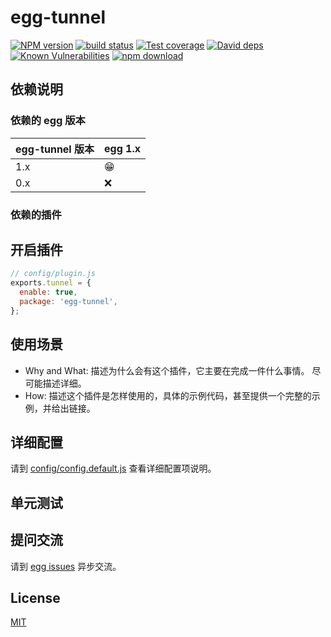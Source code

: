# egg-tunnel

[![NPM version][npm-image]][npm-url]
[![build status][travis-image]][travis-url]
[![Test coverage][codecov-image]][codecov-url]
[![David deps][david-image]][david-url]
[![Known Vulnerabilities][snyk-image]][snyk-url]
[![npm download][download-image]][download-url]

[npm-image]: https://img.shields.io/npm/v/egg-tunnel.svg?style=flat-square
[npm-url]: https://npmjs.org/package/egg-tunnel
[travis-image]: https://img.shields.io/travis/eggjs/egg-tunnel.svg?style=flat-square
[travis-url]: https://travis-ci.org/eggjs/egg-tunnel
[codecov-image]: https://img.shields.io/codecov/c/github/eggjs/egg-tunnel.svg?style=flat-square
[codecov-url]: https://codecov.io/github/eggjs/egg-tunnel?branch=master
[david-image]: https://img.shields.io/david/eggjs/egg-tunnel.svg?style=flat-square
[david-url]: https://david-dm.org/eggjs/egg-tunnel
[snyk-image]: https://snyk.io/test/npm/egg-tunnel/badge.svg?style=flat-square
[snyk-url]: https://snyk.io/test/npm/egg-tunnel
[download-image]: https://img.shields.io/npm/dm/egg-tunnel.svg?style=flat-square
[download-url]: https://npmjs.org/package/egg-tunnel

<!--
Description here.
-->

## 依赖说明

### 依赖的 egg 版本

egg-tunnel 版本 | egg 1.x
--- | ---
1.x | 😁
0.x | ❌

### 依赖的插件
<!--

如果有依赖其它插件，请在这里特别说明。如

- security
- multipart

-->

## 开启插件

```js
// config/plugin.js
exports.tunnel = {
  enable: true,
  package: 'egg-tunnel',
};
```

## 使用场景

- Why and What: 描述为什么会有这个插件，它主要在完成一件什么事情。
尽可能描述详细。
- How: 描述这个插件是怎样使用的，具体的示例代码，甚至提供一个完整的示例，并给出链接。

## 详细配置

请到 [config/config.default.js](config/config.default.js) 查看详细配置项说明。

## 单元测试

<!-- 描述如何在单元测试中使用此插件，例如 schedule 如何触发。无则省略。-->

## 提问交流

请到 [egg issues](https://github.com/eggjs/egg/issues) 异步交流。

## License

[MIT](LICENSE)
